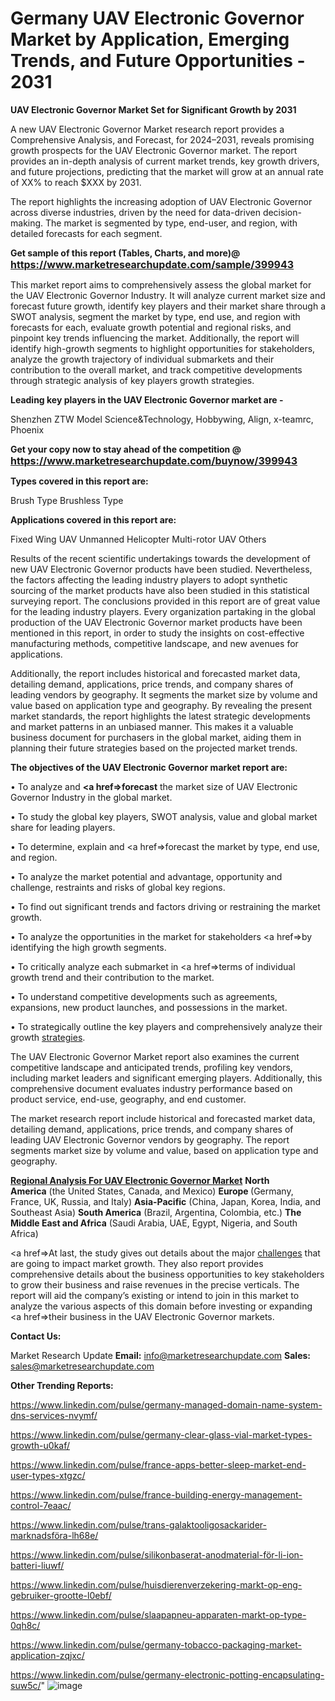 # Germany UAV Electronic Governor Market by Application, Emerging Trends, and Future Opportunities - 2031

<strong>UAV Electronic Governor Market Set for Significant Growth by 2031</strong>

A new UAV Electronic Governor Market research report provides a Comprehensive Analysis, and Forecast, for 2024–2031, reveals promising growth prospects for the UAV Electronic Governor market. The report provides an in-depth analysis of current market trends, key growth drivers, and future projections, predicting that the market will grow at an annual rate of XX% to reach $XXX by 2031.

The report highlights the increasing adoption of UAV Electronic Governor across diverse industries, driven by the need for data-driven decision-making. The market is segmented by type, end-user, and region, with detailed forecasts for each segment.

<strong>Get sample of this report (Tables, Charts, and more)@ <a href=https://www.marketresearchupdate.com/sample/399943><font size=3 color=#0000ff>https://www.marketresearchupdate.com/sample/399943</font></a></strong>

This market report aims to comprehensively assess the global market for the UAV Electronic Governor Industry. It will analyze current market size and forecast future growth, identify key players and their market share through a SWOT analysis, segment the market by type, end use, and region with forecasts for each, evaluate growth potential and regional risks, and pinpoint key trends influencing the market. Additionally, the report will identify high-growth segments to highlight opportunities for stakeholders, analyze the growth trajectory of individual submarkets and their contribution to the overall market, and track competitive developments through strategic analysis of key players growth strategies.

<strong>Leading key players in the UAV Electronic Governor market are -</strong>

Shenzhen ZTW Model Science&Technology, Hobbywing, Align, x-teamrc, Phoenix

<strong>Get your copy now to stay ahead of the competition @ <a href=https://www.marketresearchupdate.com/buynow/399943><font size=3 color=#0000ff>https://www.marketresearchupdate.com/buynow/399943</font></a></strong>

<strong>Types covered in this report are:</strong>

Brush Type
Brushless Type

<strong>Applications covered in this report are:</strong>

Fixed Wing UAV
Unmanned Helicopter
Multi-rotor UAV
Others

Results of the recent scientific undertakings towards the development of new UAV Electronic Governor products have been studied. Nevertheless, the factors affecting the leading industry players to adopt synthetic sourcing of the market products have also been studied in this statistical surveying report. The conclusions provided in this report are of great value for the leading industry players. Every organization partaking in the global production of the UAV Electronic Governor market products have been mentioned in this report, in order to study the insights on cost-effective manufacturing methods, competitive landscape, and new avenues for applications.

Additionally, the report includes historical and forecasted market data, detailing demand, applications, price trends, and company shares of leading vendors by geography. It segments the market size by volume and value based on application type and geography. By revealing the present market standards, the report highlights the latest strategic developments and market patterns in an unbiased manner. This makes it a valuable business document for purchasers in the global market, aiding them in planning their future strategies based on the projected market trends.

<strong>The objectives of the UAV Electronic Governor market report are:</strong>

• To analyze and <strong><a href=><strong>forecast</strong></a></strong> the market size of UAV Electronic Governor Industry in the global market.

• To study the global key players, SWOT analysis, value and global market share for leading players.

• To determine, explain and <a href=>forecast</a> the market by type, end use, and region.

• To analyze the market potential and advantage, opportunity and challenge, restraints and risks of global key regions.

• To find out significant trends and factors driving or restraining the market growth.

• To analyze the opportunities in the market for stakeholders <a href=>by</a> identifying the high growth segments.

• To critically analyze each submarket in <a href=>terms</a> of individual growth trend and their contribution to the market.

• To understand competitive developments such as agreements, expansions, new product launches, and possessions in the market.

• To strategically outline the key players and comprehensively analyze their growth <a href=ASDF881288>strategies</a>.

The UAV Electronic Governor Market report also examines the current competitive landscape and anticipated trends, profiling key vendors, including market leaders and significant emerging players. Additionally, this comprehensive document evaluates industry performance based on product service, end-use, geography, and end customer.

The market research report include historical and forecasted market data, detailing demand, applications, price trends, and company shares of leading UAV Electronic Governor vendors by geography. The report segments market size by volume and value, based on application type and geography.

<strong><u><b>Regional Analysis For UAV Electronic Governor Market</b></u></strong>
<strong><b>North America</b></strong> (the United States, Canada, and Mexico)
<strong><b>Europe </b></strong>(Germany, France, UK, Russia, and Italy)
<strong><b>Asia-Pacific</b></strong> (China, Japan, Korea, India, and Southeast Asia)
<strong><b>South America</b></strong> (Brazil, Argentina, Colombia, etc.)
<strong><b>The Middle East and Africa</b></strong> (Saudi Arabia, UAE, Egypt, Nigeria, and South Africa)

<a href=>At last,</a> the study gives out details about the major <a href=ASDF991299>challenges</a> that are going to impact market growth. They also report provides comprehensive details about the business opportunities to key stakeholders to grow their business and raise revenues in the precise verticals. The report will aid the company’s existing or intend to join in this market to analyze the various aspects of this domain before investing or expanding <a href=>their</a> business in the UAV Electronic Governor markets.

<strong>Contact Us:</strong>

Market Research Update
<strong>Email:</strong> info@marketresearchupdate.com
<strong>Sales:</strong> sales@marketresearchupdate.com

<strong>Other Trending Reports:</strong>

<a href=https://www.linkedin.com/pulse/germany-managed-domain-name-system-dns-services-nvymf/>https://www.linkedin.com/pulse/germany-managed-domain-name-system-dns-services-nvymf/</a>

<a href=https://www.linkedin.com/pulse/germany-clear-glass-vial-market-types-growth-u0kaf/>https://www.linkedin.com/pulse/germany-clear-glass-vial-market-types-growth-u0kaf/</a>

<a href=https://www.linkedin.com/pulse/france-apps-better-sleep-market-end-user-types-xtgzc/>https://www.linkedin.com/pulse/france-apps-better-sleep-market-end-user-types-xtgzc/</a>

<a href=https://www.linkedin.com/pulse/france-building-energy-management-control-7eaac/>https://www.linkedin.com/pulse/france-building-energy-management-control-7eaac/</a>

<a href=https://www.linkedin.com/pulse/trans-galaktooligosackarider-marknadsföra-lh68e/>https://www.linkedin.com/pulse/trans-galaktooligosackarider-marknadsföra-lh68e/</a>

<a href=https://www.linkedin.com/pulse/silikonbaserat-anodmaterial-för-li-ion-batteri-liuwf/>https://www.linkedin.com/pulse/silikonbaserat-anodmaterial-för-li-ion-batteri-liuwf/</a>

<a href=https://www.linkedin.com/pulse/huisdierenverzekering-markt-op-eng-gebruiker-grootte-l0ebf/>https://www.linkedin.com/pulse/huisdierenverzekering-markt-op-eng-gebruiker-grootte-l0ebf/</a>

<a href=https://www.linkedin.com/pulse/slaapapneu-apparaten-markt-op-type-0qh8c/>https://www.linkedin.com/pulse/slaapapneu-apparaten-markt-op-type-0qh8c/</a>

<a href=https://www.linkedin.com/pulse/germany-tobacco-packaging-market-application-zqjxc/>https://www.linkedin.com/pulse/germany-tobacco-packaging-market-application-zqjxc/</a>

<a href=https://www.linkedin.com/pulse/germany-electronic-potting-encapsulating-suw5c/>https://www.linkedin.com/pulse/germany-electronic-potting-encapsulating-suw5c/</a>"
![image](https://github.com/user-attachments/assets/11bcb1a2-9072-47ab-9d50-40bc3d036135)

